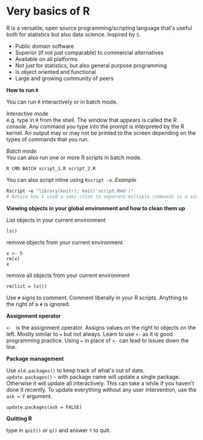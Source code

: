 # Very basics of R

R is a versatile, open source programming/scripting language that's useful both for statistics but also data science. Inspired by `S`.

* Public domain software 
* Superior (if not just comparable) to commercial alternatives
* Available on all platforms
* Not just for statistics, but also general purpose programming
* Is object oriented and functional
* Large and growing community of peers

**How to run `R`**  

You can run `R` interactively or in batch mode.

*Interactive mode*  
e.g. type in `R` from the shell. The window that appears is called the R console. Any command you type into the prompt is interpreted by the R kernel. An output may or may not be printed to the screen depending on the types of commands that you run.

*Batch mode*  
You can also run one or more R scripts in batch mode.

```
R CMD BATCH script_1.R script_2.R
```
You can also script inline using `Rscript -e`. *Example*

```coffee
Rscript -e "library(knitr); knit('script.Rmd')"
# Notice how I used a semi-colon to separate multiple commands in a single line
```

**Viewing objects in your global environment and how to clean them up**

List objects in your current environment

```
ls()
```

remove objects from your current environment

```
x <- 5
rm(x)
x
```

remove all objects from your current environment

```
rm(list = ls())
```

Use `#` signs to comment. Comment liberally in your R scripts. Anything to the right of a `#` is ignored. 

**Assignment operator**

`<- ` is the assignment operator. Assigns values on the right to objects on the left. Mostly similar to `=` but not always. Learn to use `<-` as it is good programming practice. Using `=` in place of `<-` can lead to issues down the line.

**Package management**

Use `old.packages()` to keep track of what's out of date.  
`update.packages()` - with package name will update a single package. Otherwise it will update all interactively. This can take a while if you haven't done it recently. To update everything without any user intervention, use the `ask = F` argument.

```
update.packages(ask = FALSE)
```


**Quitting R**

type in `quit()` or `q()` and answer `Y` to quit.

